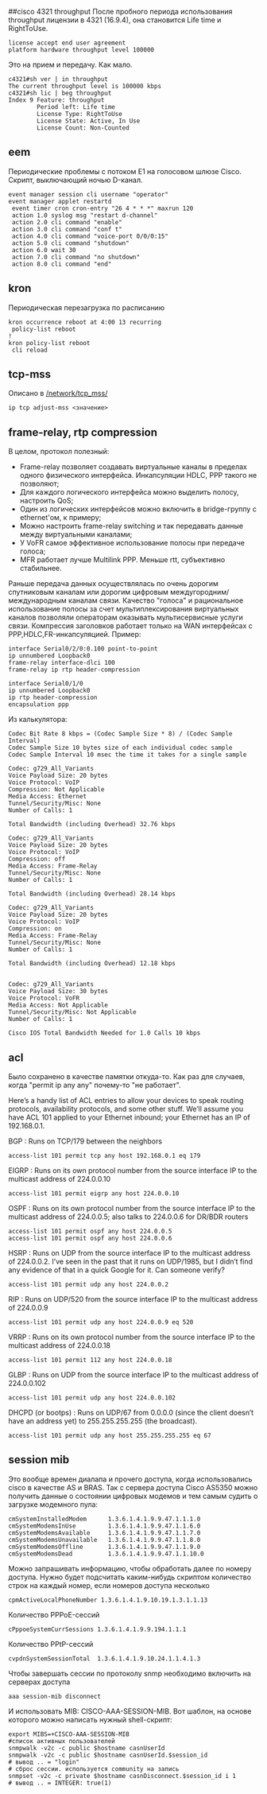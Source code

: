 ##cisco 4321 throughput
После пробного периода использования throughput лицензии в 4321 (16.9.4), она становится Life time и RightToUse.
```text
license accept end user agreement
platform hardware throughput level 100000
```
Это на прием и передачу. Как мало.
```text
c4321#sh ver | in throughput
The current throughput level is 100000 kbps
c4321#sh lic | beg throughput
Index 9 Feature: throughput
        Period left: Life time
        License Type: RightToUse
        License State: Active, In Use
        License Count: Non-Counted
```

## eem

Периодические проблемы с потоком Е1 на голосовом шлюзе Cisco. Cкрипт, выключающий ночью D-канал.
```text
event manager session cli username "operator"
event manager applet restartd
 event timer cron cron-entry "26 4 * * *" maxrun 120
 action 1.0 syslog msg "restart d-channel"
 action 2.0 cli command "enable"
 action 3.0 cli command "conf t"
 action 4.0 cli command "voice-port 0/0/0:15"
 action 5.0 cli command "shutdown"
 action 6.0 wait 30
 action 7.0 cli command "no shutdown"
 action 8.0 cli command "end"
```

## kron

Периодическая перезагрузка по расписанию
```text
kron occurrence reboot at 4:00 13 recurring
 policy-list reboot
!
kron policy-list reboot
 cli reload
```

## tcp-mss

Описано в [/network/tcp_mss/](/network/tcp_mss/)
```text
ip tcp adjust-mss <значение>
```

## frame-relay, rtp compression

В целом, протокол полезный:

* Frame-relay позволяет создавать виртуальные каналы в пределах одного физического интерфейса. Инкапсуляции HDLC, PPP такого не позволяют;
* Для каждого логического интерфейса можно выделить полосу, настроить QoS;
* Один из логических интерфейсов можно включить в bridge-группу с ethernet'ом, к примеру;
* Можно настроить frame-relay switching и так передавать данные между виртуальными каналами;
* У VoFR самое эффективное использование полосы при передаче голоса;
* MFR работает лучше Multilink PPP. Меньше rtt, субъективно стабильнее.

Раньше передача данных осуществлялась по очень дорогим спутниковым каналам или дорогим цифровым междугородним/международным каналам связи.
Качество "голоса" и рациональное использование полосы за счет мультиплексирования виртуальных каналов позволяли операторам оказывать мультисервисные услуги связи.
Компрессия заголовков работает только на WAN интерфейсах с PPP,HDLC,FR-инкапсуляцией.
Пример:
```text
interface Serial0/2/0:0.100 point-to-point
ip unnumbered Loopback0
frame-relay interface-dlci 100
frame-relay ip rtp header-compression

interface Serial0/1/0
ip unnumbered Loopback0
ip rtp header-compression
encapsulation ppp
```
Из калькулятора:
```text
Codec Bit Rate 8 kbps = (Codec Sample Size * 8) / (Codec Sample Interval)
Codec Sample Size 10 bytes size of each individual codec sample
Codec Sample Interval 10 msec the time it takes for a single sample

Codec: g729_All_Variants
Voice Payload Size: 20 bytes
Voice Protocol: VoIP
Compression: Not Applicable
Media Access: Ethernet
Tunnel/Security/Misc: None
Number of Calls: 1

Total Bandwidth (including Overhead) 32.76 kbps

Codec: g729_All_Variants
Voice Payload Size: 20 bytes
Voice Protocol: VoIP
Compression: off
Media Access: Frame-Relay
Tunnel/Security/Misc: None
Number of Calls: 1

Total Bandwidth (including Overhead) 28.14 kbps

Codec: g729_All_Variants
Voice Payload Size: 20 bytes
Voice Protocol: VoIP
Compression: on
Media Access: Frame-Relay
Tunnel/Security/Misc: None
Number of Calls: 1

Total Bandwidth (including Overhead) 12.18 kbps


Codec: g729_All_Variants
Voice Payload Size: 30 bytes
Voice Protocol: VoFR
Media Access: Not Applicable
Tunnel/Security/Misc: Not Applicable
Number of Calls: 1

Cisco IOS Total Bandwidth Needed for 1.0 Calls 10 kbps
```

## acl

Было сохранено в качестве памятки откуда-то. Как раз для случаев, когда "permit ip any any" почему-то "не работает".

Here’s a handy list of ACL entries to allow your devices to speak routing protocols, availability protocols, and some other stuff.
We’ll assume you have ACL 101 applied to your Ethernet inbound; your Ethernet has an IP of 192.168.0.1.

BGP : Runs on TCP/179 between the neighbors
```text
access-list 101 permit tcp any host 192.168.0.1 eq 179
```
EIGRP : Runs on its own protocol number from the source interface IP to the multicast address of 224.0.0.10
```text
access-list 101 permit eigrp any host 224.0.0.10
```
OSPF : Runs on its own protocol number from the source interface IP to the multicast address of 224.0.0.5; also talks to 224.0.0.6 for DR/BDR routers
```text
access-list 101 permit ospf any host 224.0.0.5
access-list 101 permit ospf any host 224.0.0.6
```
HSRP : Runs on UDP from the source interface IP to the multicast address of 224.0.0.2. I’ve seen in the past that it runs on UDP/1985, but I didn’t find any evidence of that in a quick Google for it. Can someone verify?
```text
access-list 101 permit udp any host 224.0.0.2
```
RIP : Runs on UDP/520 from the source interface IP to the multicast address of 224.0.0.9
```text
access-list 101 permit udp any host 224.0.0.9 eq 520
```
VRRP : Runs on its own protocol number from the source interface IP to the multicast address of 224.0.0.18
```text
access-list 101 permit 112 any host 224.0.0.18
```
GLBP : Runs on UDP from the source interface IP to the multicast address of 224.0.0.102
```text
access-list 101 permit udp any host 224.0.0.102
```
DHCPD (or bootps) : Runs on UDP/67 from 0.0.0.0 (since the client doesn’t have an address yet) to 255.255.255.255 (the broadcast).
```text
access-list 101 permit udp any host 255.255.255.255 eq 67
```

## session mib

Это вообще времен диалапа и прочего доступа, когда использовались cisco в качестве AS и BRAS.
Так с сервера доступа Cisco AS5350 можно получить данные о состоянии цифровых модемов и тем самым судить о загрузке модемного пула:
```text
cmSystemInstalledModem      1.3.6.1.4.1.9.9.47.1.1.1.0
cmSystemModemsInUse         1.3.6.1.4.1.9.9.47.1.1.6.0 
cmSystemModemsAvailable     1.3.6.1.4.1.9.9.47.1.1.7.0
cmSystemModemsUnavailable   1.3.6.1.4.1.9.9.47.1.1.8.0 
cmSystemModemsOffline       1.3.6.1.4.1.9.9.47.1.1.9.0
cmSystemModemsDead          1.3.6.1.4.1.9.9.47.1.1.10.0
```
Можно запрашивать информацию, чтобы обработать далее по номеру доступа.
Нужно будет подсчитать каким-нибудь скриптом количество строк на каждый номер, если номеров доступа несколько
```text
cpmActiveLocalPhoneNumber 1.3.6.1.4.1.9.10.19.1.3.1.1.13
```
Количество PPPoE-сессий
```text
cPppoeSystemCurrSessions 1.3.6.1.4.1.9.9.194.1.1.1
```
Количество PPtP-сессий
```text
cvpdnSystemSessionTotal  1.3.6.1.4.1.9.10.24.1.1.4.1.3
```
Чтобы завершать сессии по протоколу snmp необходимо включить на серверах доступа
```text
aaa session-mib disconnect
```
И использовать MIB: CISCO-AAA-SESSION-MIB. Вот шаблон, на основе которого можно написать нужный shell-скрипт:
```text
export MIBS=+CISCO-AAA-SESSION-MIB
#список активных пользователей
snmpwalk -v2c -c public $hostname casnUserId 
snmpwalk -v2c -c public $hostname casnUserId.$session_id
# вывод .. = "login"
# сброс сессии. используется community на запись
snmpset -v2c -c private $hostname casnDisconnect.$session_id i 1
# вывод .. = INTEGER: true(1)
```

